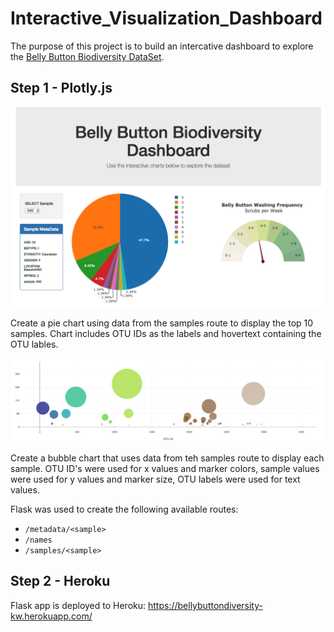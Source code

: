 # Interactive_Visualization_Dashboard
The purpose of this project is to build an intercative dashboard to explore the [Belly Button Biodiversity DataSet](http://robdunnlab.com/projects/belly-button-biodiversity/).

## Step 1 - Plotly.js
![Example Dashboard Page](images/Plotly.js_Pie_Chart_with_Guage.png)

Create a pie chart using data from the samples route to display the top 10 samples.  Chart includes OTU IDs as the labels and hovertext containing the OTU lables.

![Example Dashboard Page](images/Plotly.js_Bubble_Chart.png)

Create a bubble chart that uses data from teh samples route to display each sample.  OTU ID's were used for x values and marker colors, sample values were used for y values and marker size, OTU labels were used for text values.

Flask was used to create the following available routes:
* `/metadata/<sample>`
* `/names`
* `/samples/<sample>`

## Step 2 - Heroku
Flask app is deployed to Heroku:
https://bellybuttondiversity-kw.herokuapp.com/